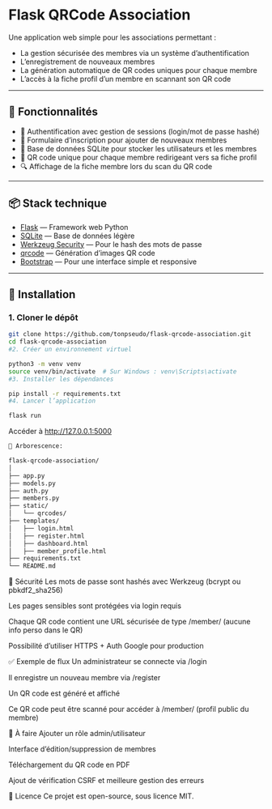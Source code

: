 # Flask QRCode Association

Une application web simple pour les associations permettant :
- La gestion sécurisée des membres via un système d’authentification
- L’enregistrement de nouveaux membres
- La génération automatique de QR codes uniques pour chaque membre
- L’accès à la fiche profil d’un membre en scannant son QR code

---

## 🔧 Fonctionnalités

- 🔐 Authentification avec gestion de sessions (login/mot de passe hashé)
- 📝 Formulaire d’inscription pour ajouter de nouveaux membres
- 🧾 Base de données SQLite pour stocker les utilisateurs et les membres
- 📇 QR code unique pour chaque membre redirigeant vers sa fiche profil
- 🔍 Affichage de la fiche membre lors du scan du QR code

---

## 📦 Stack technique

- [Flask](https://flask.palletsprojects.com/) — Framework web Python
- [SQLite](https://www.sqlite.org/index.html) — Base de données légère
- [Werkzeug Security](https://werkzeug.palletsprojects.com/) — Pour le hash des mots de passe
- [qrcode](https://pypi.org/project/qrcode/) — Génération d’images QR code
- [Bootstrap](https://getbootstrap.com/) — Pour une interface simple et responsive

---

## 🚀 Installation

### 1. Cloner le dépôt

```bash
git clone https://github.com/tonpseudo/flask-qrcode-association.git
cd flask-qrcode-association
#2. Créer un environnement virtuel

python3 -m venv venv
source venv/bin/activate  # Sur Windows : venv\Scripts\activate
#3. Installer les dépendances

pip install -r requirements.txt
#4. Lancer l’application

flask run
```

Accéder à http://127.0.0.1:5000
```bash
📁 Arborescence:

flask-qrcode-association/
│
├── app.py
├── models.py
├── auth.py
├── members.py
├── static/
│   └── qrcodes/
├── templates/
│   ├── login.html
│   ├── register.html
│   ├── dashboard.html
│   ├── member_profile.html
├── requirements.txt
└── README.md
```
🔐 Sécurité
Les mots de passe sont hashés avec Werkzeug (bcrypt ou pbkdf2_sha256)

Les pages sensibles sont protégées via login requis

Chaque QR code contient une URL sécurisée de type /member/<uuid> (aucune info perso dans le QR)

Possibilité d’utiliser HTTPS + Auth Google pour production

✅ Exemple de flux
Un administrateur se connecte via /login

Il enregistre un nouveau membre via /register

Un QR code est généré et affiché

Ce QR code peut être scanné pour accéder à /member/<id> (profil public du membre)

📌 À faire
 Ajouter un rôle admin/utilisateur

 Interface d’édition/suppression de membres

 Téléchargement du QR code en PDF

 Ajout de vérification CSRF et meilleure gestion des erreurs

📝 Licence
Ce projet est open-source, sous licence MIT.










